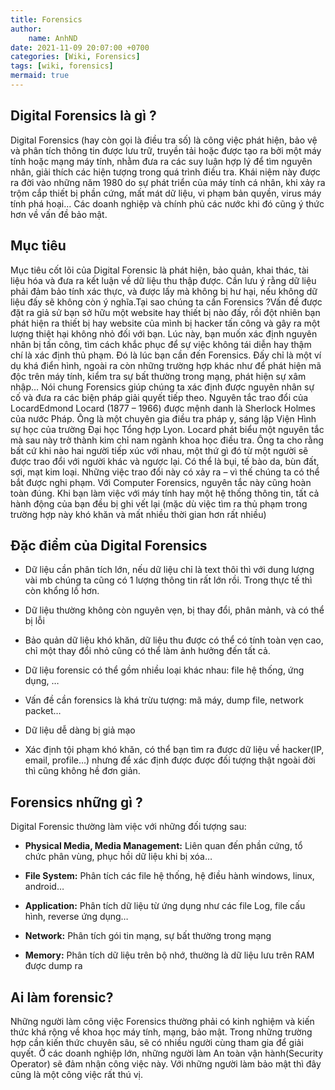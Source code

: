 ```yaml
---
title: Forensics
author:
    name: AnhND
date: 2021-11-09 20:07:00 +0700
categories: [Wiki, Forensics]
tags: [wiki, forensics]
mermaid: true
---
```


## Digital Forensics là gì ?

Digital Forensics (hay còn gọi là điều tra số) là công việc phát hiện, bảo vệ và phân tích thông tin được lưu trữ, truyền tải hoặc được tạo ra bởi một máy tính hoặc mạng máy tính, nhằm đưa ra các suy luận hợp lý để tìm nguyên nhân, giải thích các hiện tượng trong quá trình điều tra. Khái niệm này được ra đời vào những năm 1980 do sự phát triển của máy tính cá nhân, khi xảy ra trộm cắp thiết bị phần cứng, mất mát dữ liệu, vi phạm bản quyền, virus máy tính phá hoại… Các doanh nghiệp và chính phủ các nước khi đó cũng ý thức hơn về vấn đề bảo mật.

## Mục tiêu

Mục tiêu cốt lõi của Digital Forensic là phát hiện, bảo quản, khai thác, tài liệu hóa và đưa ra kết luận về dữ liệu thu thập được. Cần lưu ý rằng dữ liệu phải đảm bảo tính xác thực, và được lấy mà không bị hư hại, nếu không dữ liệu đấy sẽ không còn ý nghĩa.Tại sao chúng ta cần Forensics ?Vấn đề được đặt ra giả sử bạn sở hữu một website hay thiết bị nào đấy, rồi đột nhiên bạn phát hiện ra thiết bị hay website của mình bị hacker tấn công và gây ra một lượng thiệt hại không nhỏ đối với bạn. Lúc này, bạn muốn xác định nguyên nhân bị tấn công, tìm cách khắc phục để sự việc không tái diễn hay thậm chí là xác định thủ phạm. Đó là lúc bạn cần đến Forensics. Đấy chỉ là một ví dụ khá điển hình, ngoài ra còn những trường hợp khác như để phát hiện mã độc trên máy tính, kiểm tra sự bất thường trong mạng, phát hiện sự xâm nhập… Nói chung Forensics giúp chúng ta xác định được nguyên nhân sự cố và đưa ra các biện pháp giải quyết tiếp theo. Nguyên tắc trao đổi của LocardEdmond Locard (1877 – 1966) được mệnh danh là Sherlock Holmes của nước Pháp. Ông là một chuyên gia điều tra pháp y, sáng lập Viện Hình sự học của trường Đại học Tổng hợp Lyon. Locard phát biểu một nguyên tắc mà sau này trở thành kim chỉ nam ngành khoa học điều tra. Ông ta cho rằng bất cứ khi nào hai người tiếp xúc với nhau, một thứ gì đó từ một người sẽ được trao đổi với người khác và ngược lại. Có thể là bụi, tế bào da, bùn đất, sợi, mạt kim loại. Những việc trao đổi này có xảy ra – vì thế chúng ta có thể bắt được nghi phạm. Với Computer Forensics, nguyên tắc này cũng hoàn toàn đúng. Khi bạn làm việc với máy tính hay một hệ thống thông tin, tất cả hành động của bạn đều bị ghi vết lại (mặc dù việc tìm ra thủ phạm trong trường hợp này khó khăn và mất nhiều thời gian hơn rất nhiều)

## Đặc điểm của Digital Forensics

- Dữ liệu cần phân tích lớn, nếu dữ liệu chỉ là text thôi thì với dung lượng vài mb chúng ta cũng có 1 lượng thông tin rất lớn rồi. Trong thực tế thì còn khổng lồ hơn.

- Dữ liệu thường không còn nguyên vẹn, bị thay đổi, phân mảnh, và có thể bị lỗi

- Bảo quản dữ liệu khó khăn, dữ liệu thu được có thể có tính toàn vẹn cao, chỉ một thay đổi nhỏ cũng có thể làm ảnh hưởng đến tất cả.

- Dữ liệu forensic có thể gồm nhiều loại khác nhau: file hệ thống, ứng dụng, …

- Vấn đề cần forensics là khá trừu tượng: mã máy, dump file, network packet…

- Dữ liệu dễ dàng bị giả mạo

- Xác định tội phạm khó khăn, có thể bạn tìm ra được dữ liệu về hacker(IP, email, profile…) nhưng để xác định được được đối tượng thật ngoài đời thì cũng không hề đơn giản.

## Forensics những gì ?

Digital Forensic thường làm việc với những đối tượng sau:

- __Physical Media, Media Management:__ Liên quan đến phần cứng, tổ chức phân vùng, phục hồi dữ liệu khi bị xóa…

- __File System:__ Phân tích các file hệ thống, hệ điều hành windows, linux, android…

- __Application:__ Phân tích dữ liệu từ ứng dụng như các file Log, file cấu hình, reverse ứng dụng…

- __Network:__ Phân tích gói tin mạng, sự bất thường trong mạng

- __Memory:__ Phân tích dữ liệu trên bộ nhớ, thường là dữ liệu lưu trên RAM được dump ra

## Ai làm forensic?

Những người làm công việc Forensics thường phải có kinh nghiệm và kiến thức khá rộng về khoa học máy tính, mạng, bảo mật. Trong những trường hợp cần kiến thức chuyên sâu, sẽ có nhiều người cùng tham gia để giải quyết. Ở các doanh nghiệp lớn, những người làm An toàn vận hành(Security Operator) sẽ đảm nhận công việc này. Với những người làm bảo mật thì đây cũng là một công việc rất thú vị.